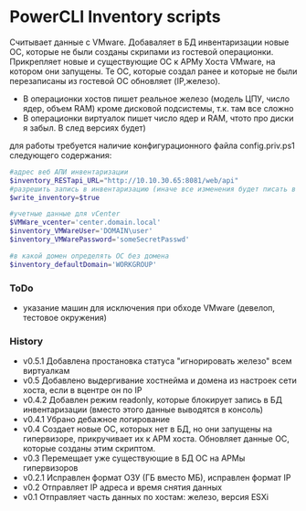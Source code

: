 # PowerCLI Inventory scripts
Считывает данные с VMware. Добаваляет в БД инвентаризации новые ОС, которые не были созданы скрипами из гостевой операционки. Прикрепляет новые и существующие ОС к АРМу Хоста VMware, на котором они запущены. Те ОС, которые создал ранее и которые не были перезаписаны из гостевой ОС обновляет (IP,железо).  
 * В операционки хостов пишет реальное железо (модель ЦПУ, число ядер, объем RAM) кроме дисковой подсистемы, т.к. там все сложно
 * В операционки виртуалок пишет число ядер и RAM, чтото про диски я забыл. В след версиях будет)
 
для работы требуется наличие конфигурационного файла config.priv.ps1 следующего содержания:
```powershell
#адрес веб АПИ инвентаризации
$inventory_RESTapi_URL="http://10.10.30.65:8081/web/api"
#разрешить запись в инвентаризацию (иначе все изменения будет писать в консоль)
$write_inventory=$true

#учетные данные для vCenter
$VMWare_vcenter='center.domain.local'
$inventory_VMWareUser='DOMAIN\user'
$inventory_VMWarePassword='someSecretPasswd'

#в какой домен определять ОС без домена
$inventory_defaultDomain='WORKGROUP' 

```
### ToDo
 * указание машин для исключения при обходе VMware (девелоп, тестовое окружения)
### History
 * v0.5.1 Добавлена простановка статуса "игнорировать железо" всем виртуалкам
 * v0.5 Добавлено выдергивание хостнейма и домена из настроек сети хоста, если в вцентре он по IP
 * v0.4.2 Добавлен режим readonly, которые блокирует запись в БД инвентаризации (вместо этого данные выводятся в консоль)
 * v0.4.1 Убрано дебажное логирование
 * v0.4 Создает новые ОС, которых нет в БД, но они запущены на гипервизоре, прикручивает их к АРМ хоста. Обновляет данные ОС, которые созданы этим скриптом.
 * v0.3 Перемещает уже существующие в БД OC на АРМы гипервизоров
 * v0.2.1 Исправлен формат ОЗУ (ГБ вместо МБ), исправлен формат IP
 * v0.2 Отправляет IP адреса и время снятия данных
 * v0.1 Отправляет часть данных по хостам: железо, версия ESXi

